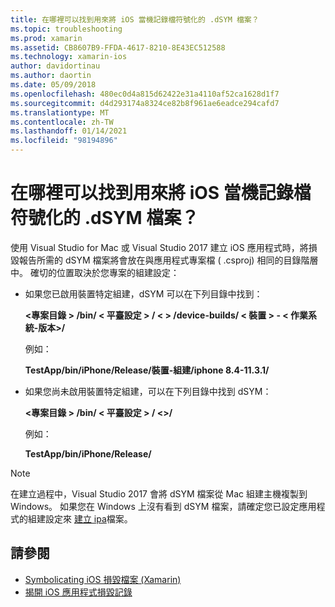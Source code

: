 ```yaml
---
title: 在哪裡可以找到用來將 iOS 當機記錄檔符號化的 .dSYM 檔案？
ms.topic: troubleshooting
ms.prod: xamarin
ms.assetid: CB8607B9-FFDA-4617-8210-8E43EC512588
ms.technology: xamarin-ios
author: davidortinau
ms.author: daortin
ms.date: 05/09/2018
ms.openlocfilehash: 480ec0d4a815d62422e31a4110af52ca1628d1f7
ms.sourcegitcommit: d4d293174a8324ce82b8f961ae6eadce294cafd7
ms.translationtype: MT
ms.contentlocale: zh-TW
ms.lasthandoff: 01/14/2021
ms.locfileid: "98194896"
---
```

# <a name="where-can-i-find-the-dsym-file-to-symbolicate-ios-crash-logs"></a>在哪裡可以找到用來將 iOS 當機記錄檔符號化的 .dSYM 檔案？

使用 Visual Studio for Mac 或 Visual Studio 2017 建立 iOS 應用程式時，將損毀報告所需的 dSYM 檔案將會放在與應用程式專案檔 ( .csproj) 相同的目錄階層中。 確切的位置取決於您專案的組建設定：

- 如果您已啟用裝置特定組建，dSYM 可以在下列目錄中找到：

    **&lt;專案目錄 &gt; /bin/ &lt; 平臺設定 &gt; / &lt; &gt; /device-builds/ &lt; 裝置 &gt; - &lt; 作業系統-版本&gt;/**

    例如：
  
    **TestApp/bin/iPhone/Release/裝置-組建/iphone 8.4-11.3.1/**

- 如果您尚未啟用裝置特定組建，可以在下列目錄中找到 dSYM：

    **&lt;專案目錄 &gt; /bin/ &lt; 平臺設定 &gt; / &lt;&gt;/**

    例如：

    **TestApp/bin/iPhone/Release/**

> [!NOTE]
> 在建立過程中，Visual Studio 2017 會將 dSYM 檔案從 Mac 組建主機複製到 Windows。 如果您在 Windows 上沒有看到 dSYM 檔案，請確定您已設定應用程式的組建設定來 [建立 ipa](~/ios/deploy-test/app-distribution/ipa-support.md)檔案。

## <a name="see-also"></a>請參閱

- [Symbolicating iOS 損毀檔案 (Xamarin) ](https://www.jmillerdev.com/symbolicating-ios-crash-files-xamarin-ios/)
- [揭開 iOS 應用程式損毀記錄](https://www.raywenderlich.com/23704/demystifying-ios-application-crash-logs)
